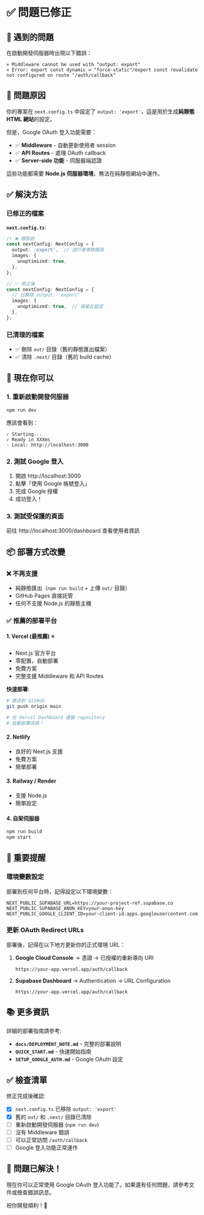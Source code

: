 # ✅ 問題已修正

## 🐛 遇到的問題

在啟動開發伺服器時出現以下錯誤：

```
⨯ Middleware cannot be used with "output: export"
⨯ Error: export const dynamic = "force-static"/export const revalidate not configured on route "/auth/callback"
```

## 🔧 問題原因

你的專案在 `next.config.ts` 中設定了 `output: 'export'`，這是用於生成**純靜態 HTML 網站**的設定。

但是，Google OAuth 登入功能需要：
- ✅ **Middleware** - 自動更新使用者 session
- ✅ **API Routes** - 處理 OAuth callback
- ✅ **Server-side 功能** - 伺服器端認證

這些功能都需要 **Node.js 伺服器環境**，無法在純靜態網站中運作。

## ✅ 解決方法

### 已修正的檔案

**`next.config.ts`**:
```typescript
// ❌ 移除前
const nextConfig: NextConfig = {
  output: 'export',  // 這行會導致錯誤
  images: {
    unoptimized: true,
  },
};

// ✅ 修正後
const nextConfig: NextConfig = {
  // 已移除 output: 'export'
  images: {
    unoptimized: true,  // 保留此設定
  },
};
```

### 已清理的檔案

- ✅ 刪除 `out/` 目錄（舊的靜態匯出檔案）
- ✅ 清除 `.next/` 目錄（舊的 build cache）

## 🚀 現在你可以

### 1. 重新啟動開發伺服器

```bash
npm run dev
```

應該會看到：
```
✓ Starting...
✓ Ready in XXXms
- Local: http://localhost:3000
```

### 2. 測試 Google 登入

1. 開啟 http://localhost:3000
2. 點擊「使用 Google 帳號登入」
3. 完成 Google 授權
4. 成功登入！

### 3. 測試受保護的頁面

前往 http://localhost:3000/dashboard 查看使用者資訊

## 📦 部署方式改變

### ❌ 不再支援

- 純靜態匯出（`npm run build` + 上傳 `out/` 目錄）
- GitHub Pages 直接託管
- 任何不支援 Node.js 的靜態主機

### ✅ 推薦的部署平台

#### 1. **Vercel** (最推薦) ⭐
- Next.js 官方平台
- 零配置，自動部署
- 免費方案
- 完整支援 Middleware 和 API Routes

**快速部署**:
```bash
# 推送到 GitHub
git push origin main

# 在 Vercel Dashboard 連接 repository
# 自動部署完成！
```

#### 2. **Netlify**
- 良好的 Next.js 支援
- 免費方案
- 簡單部署

#### 3. **Railway / Render**
- 支援 Node.js
- 簡單設定

#### 4. **自架伺服器**
```bash
npm run build
npm start
```

## 📝 重要提醒

### 環境變數設定

部署到任何平台時，記得設定以下環境變數：

```env
NEXT_PUBLIC_SUPABASE_URL=https://your-project-ref.supabase.co
NEXT_PUBLIC_SUPABASE_ANON_KEY=your-anon-key
NEXT_PUBLIC_GOOGLE_CLIENT_ID=your-client-id.apps.googleusercontent.com
```

### 更新 OAuth Redirect URLs

部署後，記得在以下地方更新你的正式環境 URL：

1. **Google Cloud Console** → 憑證 → 已授權的重新導向 URI
   ```
   https://your-app.vercel.app/auth/callback
   ```

2. **Supabase Dashboard** → Authentication → URL Configuration
   ```
   https://your-app.vercel.app/auth/callback
   ```

## 📚 更多資訊

詳細的部署指南請參考:
- **`docs/DEPLOYMENT_NOTE.md`** - 完整的部署說明
- **`QUICK_START.md`** - 快速開始指南
- **`SETUP_GOOGLE_AUTH.md`** - Google OAuth 設定

## ✅ 檢查清單

修正完成後確認:

- [x] `next.config.ts` 已移除 `output: 'export'`
- [x] 舊的 `out/` 和 `.next/` 目錄已清除
- [ ] 重新啟動開發伺服器 (`npm run dev`)
- [ ] 沒有 Middleware 錯誤
- [ ] 可以正常訪問 `/auth/callback`
- [ ] Google 登入功能正常運作

## 🎉 問題已解決！

現在你可以正常使用 Google OAuth 登入功能了。如果還有任何問題，請參考文件或檢查錯誤訊息。

祝你開發順利！🚀

